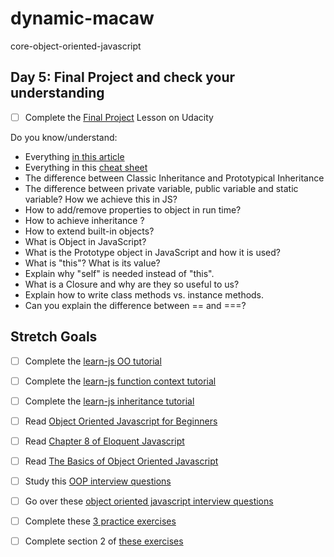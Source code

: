 # dynamic-macaw
core-object-oriented-javascript


## Day 5: Final Project and check your understanding

- [ ] Complete the [Final Project][udacity] Lesson on Udacity

Do you know/understand:

- Everything [in this article](http://javascriptissexy.com/oop-in-javascript-what-you-need-to-know/)
- Everything in this [cheat sheet][cheat]
- The difference between Classic Inheritance and Prototypical Inheritance
- The difference between private variable, public variable and static variable? How we achieve this in JS?
- How to add/remove properties to object in run time?
- How to achieve inheritance ?
- How to extend built-in objects?
- What is Object in JavaScript?
- What is the Prototype object in JavaScript and how it is used?
- What is "this"? What is its value?
- Explain why "self" is needed instead of "this".
- What is a Closure and why are they so useful to us?
- Explain how to write class methods vs. instance methods.
- Can you explain the difference between == and ===?


## Stretch Goals

- [ ] Complete the [learn-js OO tutorial](https://www.learn-js.org/en/Object_Oriented_JavaScript)
- [ ] Complete the [learn-js function context tutorial](https://www.learn-js.org/en/Function_Context)
- [ ] Complete the [learn-js inheritance tutorial](https://www.learn-js.org/en/Inheritance)
- [ ] Read [Object Oriented Javascript for Beginners](https://developer.mozilla.org/en-US/docs/Learn/JavaScript/Objects/Object-oriented_JS)
- [ ] Read [Chapter 8 of Eloquent Javascript](http://eloquentjavascript.net/1st_edition/chapter8.html)
- [ ] Read [The Basics of Object Oriented Javascript](https://code.tutsplus.com/tutorials/the-basics-of-object-oriented-javascript--net-7670)
- [ ] Study this [OOP interview questions](http://www.code-sample.com/2015/04/javascript-interview-questions-answers.html)
- [ ] Go over these [object oriented javascript interview questions](https://blog.kevinchisholm.com/object-oriented-javascript/javascript-interview-questions-object-oriented-javascript/)
- [ ] Complete these [3 practice exercises](https://www.ibm.com/developerworks/library/wa-objects-pr/)
- [ ] Complete section 2 of [these exercises](http://ynonperek.com/javascript-exer.html)


[udacity]:https://www.udacity.com/course/object-oriented-javascript--ud015
[projs]:ftp://ftp.micronet-rostov.ru/linux-support/books/programming/JavaScript/Wrox.Professional.JavaScript.for.Web.Developers.3rd.Edition.Jan.2012.pdf
[ninja]:https://github.com/GuildCrafts/core-object-oriented-javascript/raw/master/Books/Secrets%20of%20the%20JavaScript%20Ninja%20-%20John%20Resig%20and%20Bear%20Bibeault%20-%20December%202012.pdf
[cheat]:https://github.com/GuildCrafts/core-object-oriented-javascript/raw/master/Books/Objects-Cheat-Sheet.pdf
[oojs]:ftp://ftp.micronet-rostov.ru/linux-support/books/programming/JavaScript/[Packt]%20-%20Object-Oriented%20JavaScript%20-%20[Stefanov].pdf
